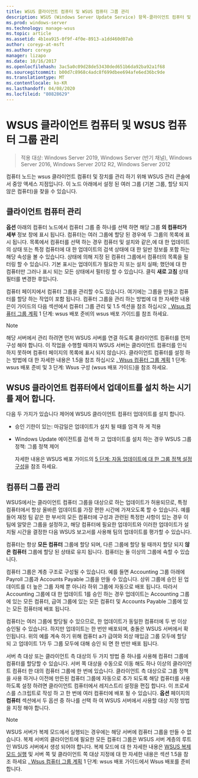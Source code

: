 ```yaml
---
title: WSUS 클라이언트 컴퓨터 및 WSUS 컴퓨터 그룹 관리
description: WSUS (Windows Server Update Service) 항목-클라이언트 컴퓨터 및 그룹을 관리 하는 방법
ms.prod: windows-server
ms.technology: manage-wsus
ms.topic: article
ms.assetid: 4b1ea915-0f9f-4f0e-8913-a1dd460d07ab
author: coreyp-at-msft
ms.author: coreyp
manager: lizapo
ms.date: 10/16/2017
ms.openlocfilehash: 3ac5a0c09d28de53430ded651b6da92ba92a1f68
ms.sourcegitcommit: b00d7c8968c4adc8f699dbee694afe6ed36bc9de
ms.translationtype: MT
ms.contentlocale: ko-KR
ms.lasthandoff: 04/08/2020
ms.locfileid: "80828629"
---
```

# <a name="managing-wsus-client-computers-and-wsus-computer-groups"></a>WSUS 클라이언트 컴퓨터 및 WSUS 컴퓨터 그룹 관리

>적용 대상: Windows Server 2019, Windows Server (반기 채널), Windows Server 2016, Windows Server 2012 R2, Windows Server 2012

컴퓨터 노드는 wsus 클라이언트 컴퓨터 및 장치를 관리 하기 위해 WSUS 관리 콘솔에서 중앙 액세스 지점입니다. 이 노드 아래에서 설정 된 여러 그룹 (기본 그룹, 할당 되지 않은 컴퓨터)을 찾을 수 있습니다.

## <a name="managing-client-computers"></a>클라이언트 컴퓨터 관리
**옵션** 아래의 컴퓨터 노드에서 컴퓨터 그룹 중 하나를 선택 하면 해당 그룹 **의 컴퓨터가 세부** 정보 창에 표시 됩니다. 컴퓨터는 여러 그룹에 할당 된 경우에 두 그룹의 목록에 표시 됩니다. 목록에서 컴퓨터를 선택 하는 경우 컴퓨터 및 설치와 같은,에 대 한 업데이트의 상태 또는 특정 컴퓨터에 대 한 업데이트의 검색 상태에 대 한 일반 정보를 포함 하는 해당 속성을 볼 수 있습니다. 상태에 의해 지정 된 컴퓨터 그룹에서 컴퓨터의 목록을 필터링 할 수 있습니다. 기본 표시는 업데이트가 필요한 지 또는 설치 실패; 했던에 대 한 컴퓨터만 그러나 표시 되는 모든 상태에서 필터링 할 수 있습니다. 클릭 **새로 고침** 상태 필터를 변경한 후입니다.

컴퓨터 페이지에서 컴퓨터 그룹을 관리할 수도 있습니다. 여기에는 그룹을 만들고 컴퓨터를 할당 하는 작업이 포함 됩니다. 컴퓨터 그룹을 관리 하는 방법에 대 한 자세한 내용은이 가이드의 다음 섹션에서 컴퓨터 그룹 관리 및 1.5 섹션을 참조 하십시오 [. Wsus 컴퓨터 그룹 계획](../plan/plan-your-wsus-deployment.md#15-plan-wsus-computer-groups) 1 단계: wsus 배포 준비의 wsus 배포 가이드를 참조 하세요.

> [!NOTE]
> 해당 서버에서 관리 하려면 먼저 WSUS 서버를 연결 하도록 클라이언트 컴퓨터를 먼저 구성 해야 합니다. 이 작업을 수행할 때까지 WSUS 서버는 클라이언트 컴퓨터를 인식 하지 못하며 컴퓨터 페이지의 목록에 표시 되지 않습니다. 클라이언트 컴퓨터를 설정 하는 방법에 대 한 자세한 내용은 1.5을 참조 하십시오 [. Wsus 컴퓨터 그룹 계획](../plan/plan-your-wsus-deployment.md#15-plan-wsus-computer-groups) 1 단계: wsus 배포 준비 및 3 단계: Wsus 구성 (wsus 배포 가이드)을 참조 하세요.

## <a name="controlling-when-wsus-client-computers-install-updates"></a>WSUS 클라이언트 컴퓨터에서 업데이트를 설치 하는 시기를 제어 합니다.
다음 두 가지가 있습니다 제어에 WSUS 클라이언트 컴퓨터 업데이트를 설치 합니다.

-   승인 기한이 있는: 마감일은 업데이트가 설치 될 때를 엄격 하 게 적용

-   Windows Update 에이전트를 검색 하 고 업데이트를 설치 하는 경우 WSUS 그룹 정책: 그룹 정책 제어

    자세한 내용은 WSUS 배포 가이드의 [5 단계: 자동 업데이트에 대 한 그룹 정책 설정 구성](../deploy/4-configure-group-policy-settings-for-automatic-updates.md)을 참조 하세요.

## <a name="managing-computer-groups"></a>컴퓨터 그룹 관리
WSUS에서는 클라이언트 컴퓨터 그룹을 대상으로 하는 업데이트가 허용되므로, 특정 컴퓨터에서 항상 올바른 업데이트를 가장 편한 시간에 가져오도록 할 수 있습니다. 예를 들어 재정 팀 같은 한 부서의 모든 컴퓨터에 구성과 관련된 특정한 사항이 있는 경우 이 팀에 알맞은 그룹을 설정하고, 해당 컴퓨터에 필요한 업데이트와 이러한 업데이트가 설치될 시간을 결정한 다음 WSUS 보고서를 사용해 팀의 업데이트를 평가할 수 있습니다.

컴퓨터는 항상 **모든 컴퓨터** 그룹에 할당 되며, 다른 그룹에 할당 될 때까지 할당 되지 **않은 컴퓨터** 그룹에 할당 된 상태로 유지 됩니다. 컴퓨터는 둘 이상의 그룹에 속할 수 있습니다.

컴퓨터 그룹은 계층 구조로 구성될 수 있습니다. 예를 들면 Accounting 그룹 아래에 Payroll 그룹과 Accounts Payable 그룹을 만들 수 있습니다. 상위 그룹에 승인 된 업데이트를 더 높은 그룹 자체 뿐 아니라 하위 그룹에 자동으로 배포 됩니다. 따라서 Accounting 그룹에 대 한 업데이트 1를 승인 하는 경우 업데이트는 Accounting 그룹에 있는 모든 컴퓨터, 급여 그룹에 있는 모든 컴퓨터 및 Accounts Payable 그룹에 있는 모든 컴퓨터에 배포 됩니다.

컴퓨터는 여러 그룹에 할당될 수 있으므로, 한 업데이트가 동일한 컴퓨터에 두 번 이상 승인될 수 있습니다. 하지만 업데이트는 한 번만 배포되며, 충돌은 WSUS 서버에서 확인됩니다. 위의 예를 계속 하기 위해 컴퓨터 a가 급여와 외상 매입금 그룹 모두에 할당 되 고 업데이트 1가 두 그룹 모두에 대해 승인 되 면 한 번만 배포 됩니다.

서버 측 대상 또는 클라이언트 측 대상의 두 가지 방법 중 하나를 사용해 컴퓨터 그룹에 컴퓨터를 할당할 수 있습니다. 서버 쪽 대상을 수동으로 이동 해도 하나 이상의 클라이언트 컴퓨터 한 대의 컴퓨터 그룹에 한 번에 있습니다. 클라이언트 측 대상으로 그룹 정책을 사용 하거나 이전에 만든된 컴퓨터 그룹에 자동으로 추가 되도록 해당 컴퓨터를 사용 하도록 설정 하려면 클라이언트 컴퓨터에서 레지스트리 설정을 편집 합니다. 이 프로세스를 스크립트로 작성 하 고 한 번에 여러 컴퓨터에 배포 될 수 있습니다. **옵션** 페이지의 **컴퓨터** 섹션에서 두 옵션 중 하나를 선택 하 여 WSUS 서버에서 사용할 대상 지정 방법을 지정 해야 합니다.

> [!NOTE]
> WSUS 서버가 복제 모드에서 실행되는 경우에는 해당 서버에 컴퓨터 그룹을 만들 수 없습니다. 복제 서버의 클라이언트에 필요한 모든 컴퓨터 그룹은 WSUS 서버 계층의 루트인 WSUS 서버에서 생성 되어야 합니다. 복제 모드에 대 한 자세한 내용은 [WSUS 복제 모드 실행](running-wsus-replica-mode.md) 및 서버 쪽 및 클라이언트 쪽 대상 지정에 대 한 자세한 내용은 섹션 1.5을 참조 하세요 [. Wsus 컴퓨터 그룹 계획](../plan/plan-your-wsus-deployment.md#15-plan-wsus-computer-groups) 1 단계: wsus 배포 가이드에서 Wsus 배포를 준비 합니다.


